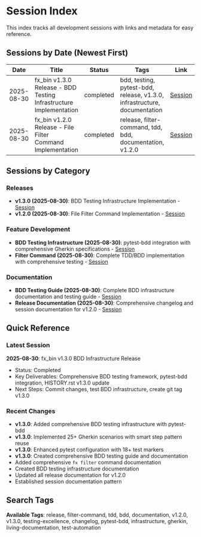 # Session Index

This index tracks all development sessions with links and metadata for easy reference.

## Sessions by Date (Newest First)

| Date | Title | Status | Tags | Link |
|------|--------|---------|------|------|
| 2025-08-30 | fx_bin v1.3.0 Release - BDD Testing Infrastructure Implementation | completed | bdd, testing, pytest-bdd, release, v1.3.0, infrastructure, documentation | [Session](sessions/20250830_104500_v1-3-0-bdd-infrastructure-release.md) |
| 2025-08-30 | fx_bin v1.2.0 Release - File Filter Command Implementation | completed | release, filter-command, tdd, bdd, documentation, v1.2.0 | [Session](sessions/20250830_v1.2.0_filter-command-release.md) |

## Sessions by Category

### Releases
- **v1.3.0 (2025-08-30)**: BDD Testing Infrastructure Implementation - [Session](sessions/20250830_104500_v1-3-0-bdd-infrastructure-release.md)
- **v1.2.0 (2025-08-30)**: File Filter Command Implementation - [Session](sessions/20250830_v1.2.0_filter-command-release.md)

### Feature Development
- **BDD Testing Infrastructure (2025-08-30)**: pytest-bdd integration with comprehensive Gherkin specifications - [Session](sessions/20250830_104500_v1-3-0-bdd-infrastructure-release.md)
- **Filter Command (2025-08-30)**: Complete TDD/BDD implementation with comprehensive testing - [Session](sessions/20250830_v1.2.0_filter-command-release.md)

### Documentation
- **BDD Testing Guide (2025-08-30)**: Complete BDD infrastructure documentation and testing guide - [Session](sessions/20250830_104500_v1-3-0-bdd-infrastructure-release.md)
- **Release Documentation (2025-08-30)**: Comprehensive changelog and session documentation for v1.2.0 - [Session](sessions/20250830_v1.2.0_filter-command-release.md)

## Quick Reference

### Latest Session
**2025-08-30**: fx_bin v1.3.0 BDD Infrastructure Release
- Status: Completed
- Key Deliverables: Comprehensive BDD testing framework, pytest-bdd integration, HISTORY.rst v1.3.0 update
- Next Steps: Commit changes, test BDD infrastructure, create git tag v1.3.0

### Recent Changes
- **v1.3.0**: Added comprehensive BDD testing infrastructure with pytest-bdd
- **v1.3.0**: Implemented 25+ Gherkin scenarios with smart step pattern reuse
- **v1.3.0**: Enhanced pytest configuration with 18+ test markers
- **v1.3.0**: Created comprehensive BDD testing guide and documentation
- Added comprehensive `fx filter` command documentation
- Created BDD testing infrastructure documentation
- Updated all release documentation for v1.2.0
- Established session documentation pattern

## Search Tags

**Available Tags**: release, filter-command, tdd, bdd, documentation, v1.2.0, v1.3.0, testing-excellence, changelog, pytest-bdd, infrastructure, gherkin, living-documentation, test-automation
